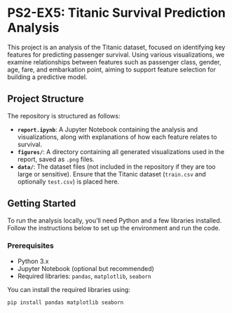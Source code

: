 # PS2-EX5: Titanic Survival Prediction Analysis

This project is an analysis of the Titanic dataset, focused on identifying key features for predicting passenger survival. Using various visualizations, we examine relationships between features such as passenger class, gender, age, fare, and embarkation point, aiming to support feature selection for building a predictive model.

## Project Structure

The repository is structured as follows:

- **`report.ipynb`**: A Jupyter Notebook containing the analysis and visualizations, along with explanations of how each feature relates to survival.
- **`figures/`**: A directory containing all generated visualizations used in the report, saved as `.png` files.
- **`data/`**: The dataset files (not included in the repository if they are too large or sensitive). Ensure that the Titanic dataset (`train.csv` and optionally `test.csv`) is placed here.

## Getting Started

To run the analysis locally, you’ll need Python and a few libraries installed. Follow the instructions below to set up the environment and run the code.

### Prerequisites

- Python 3.x
- Jupyter Notebook (optional but recommended)
- Required libraries: `pandas`, `matplotlib`, `seaborn`

You can install the required libraries using:

```bash
pip install pandas matplotlib seaborn
